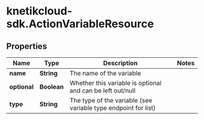 # knetikcloud-sdk.ActionVariableResource

## Properties
Name | Type | Description | Notes
------------ | ------------- | ------------- | -------------
**name** | **String** | The name of the variable | 
**optional** | **Boolean** | Whether this variable is optional and can be left out/null | 
**type** | **String** | The type of the variable (see variable type endpoint for list) | 


